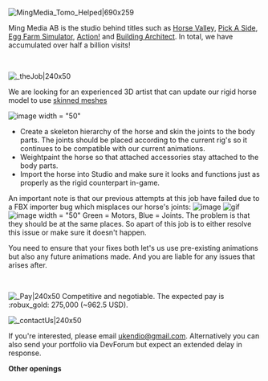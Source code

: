 ![MingMedia_Tomo_Helped|690x259](upload://pGhF8fLQQ6AtznS4cb2smsUATP7.png) 

Ming Media AB is the studio behind titles such as [Horse Valley](https://www.roblox.com/games/2830250344/Horse-Valley-BETA),  [Pick A Side](https://www.roblox.com/games/663655429/Pick-A-Side), [Egg Farm Simulator](https://www.roblox.com/games/1828509885/AUTO-EGGS-Egg-Farm-Simulator), [Action!](https://www.roblox.com/games/1069607513/Action) and [Building Architect](https://www.roblox.com/games/5857383913/ITALY-Building-Architect?refPageId=00371d12-71b1-4519-b06a-3620dbf5328e). In total, we have accumulated over half a billion visits!

<br/>

![_theJob|240x50](upload://ymXAIB4swTCbC1ADvnSKgfgFhsZ.png) 

We are looking for an experienced 3D artist that can update our rigid horse model to use [skinned meshes](https://devforum.roblox.com/t/skinned-meshparts-are-live/831011)

![image width = "50"](https://user-images.githubusercontent.com/68000848/120935594-d3f7e500-c703-11eb-9720-b7b99e16b937.png)

 - Create a skeleton hierarchy of the horse and skin the joints to the body parts. The joints should be placed according to the current rig's so it continues to be compatible with our current animations. 
 - Weightpaint the horse so that attached accessories stay attached to the body parts.
 - Import the horse into Studio and make sure it looks and functions just as properly as the rigid counterpart in-game. 

An important note is that our previous attempts at this job have failed due to a FBX importer bug which misplaces our horse's joints:
![image](https://user-images.githubusercontent.com/68000848/120935704-44066b00-c704-11eb-96b1-6c2bd99d5e65.png)
![gif](https://doy2mn9upadnk.cloudfront.net/uploads/default/original/4X/3/d/0/3d04a83ca38d3881e9cf39c51dec26bd4dd1e259.gif)
![image width = "50"](https://user-images.githubusercontent.com/68000848/120935819-e3c3f900-c704-11eb-86c2-2e135f8be475.png)
Green = Motors, Blue = Joints. The problem is that they should be at the same places. So apart of this job is to either resolve this issue or make sure it doesn't happen.

You need to ensure that your fixes both let's us use pre-existing animations but also any future animations made. And you are liable for any issues that arises after.

</br>

![_Pay|240x50](upload://lmANzVG0Wpf4mHo0M7utyFEeNwb.png) 
Competitive and negotiable. The expected pay is :robux_gold: 275,000 (~962.5 USD).  

![_contactUs|240x50](upload://xPJ4B7nCFTQOLXvZRWfxx5Aujl4.png) 

If you're interested, please email [ ukendio@gmail.com](mailto:ukendio@gmail.com). Alternatively you can also send your portfolio via DevForum but expect an extended delay in response.

**Other openings**
